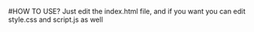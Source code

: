 #HOW TO USE?
Just edit the index.html file, and if you want you can edit style.css and script.js as well

